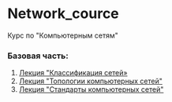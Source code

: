 # Network_cource
Курс по "Компьютерным сетям"

### Базовая часть:

1. [Лекция "Классификация сетей»](/Base_information/1_Classification.md)
2. [Лекция "Топологии компьютерных сетей"](/Base_information/2_Topology.md)
3. [Лекция "Стандарты компьютерных сетей"](/Base_information/3_Standarts.md)

